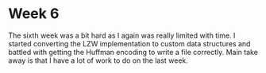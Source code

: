 # Week 6

The sixth week was a bit hard as I again was really limited with time. I started converting the LZW implementation to custom data structures and battled with getting the Huffman encoding to write a file correctly. Main take away is that I have a lot of work to do on the last week.